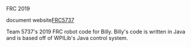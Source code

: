 FRC 2019

document website[FRC5737](http://522jxw.com"标题")

Team 5737's 2019 FRC robot code for Billy. Billy's code is written in Java and is based off of WPILib's Java control system.